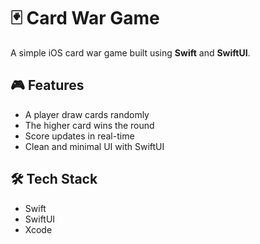# 🃏 Card War Game

A simple iOS card war game built using **Swift** and **SwiftUI**.

## 🎮 Features
- A player draw cards randomly
- The higher card wins the round
- Score updates in real-time
- Clean and minimal UI with SwiftUI

## 🛠️ Tech Stack
- Swift
- SwiftUI
- Xcode
